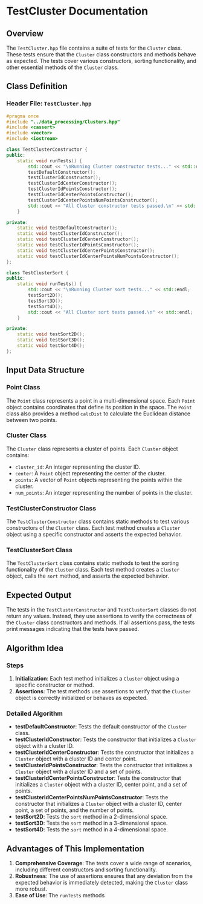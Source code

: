 # TestCluster Documentation

## Overview

The `TestCluster.hpp` file contains a suite of tests for the `Cluster` class. These tests ensure that the `Cluster` class constructors and methods behave as expected. The tests cover various constructors, sorting functionality, and other essential methods of the `Cluster` class.

## Class Definition

### Header File: `TestCluster.hpp`

```cpp
#pragma once
#include "../data_processing/Clusters.hpp"
#include <cassert>
#include <vector>
#include <iostream>

class TestClusterConstructor {
public:
    static void runTests() {
        std::cout << "\nRunning Cluster constructor tests..." << std::endl;
        testDefaultConstructor();
        testClusterIdConstructor();
        testClusterIdCenterConstructor();
        testClusterIdPointsConstructor();
        testClusterIdCenterPointsConstructor();
        testClusterIdCenterPointsNumPointsConstructor();
        std::cout << "All Cluster constructor tests passed.\n" << std::endl;
    }

private:
    static void testDefaultConstructor();
    static void testClusterIdConstructor();
    static void testClusterIdCenterConstructor();
    static void testClusterIdPointsConstructor();
    static void testClusterIdCenterPointsConstructor();
    static void testClusterIdCenterPointsNumPointsConstructor();
};

class TestClusterSort {
public:
    static void runTests() {
        std::cout << "\nRunning Cluster sort tests..." << std::endl;
        testSort2D();
        testSort3D();
        testSort4D();
        std::cout << "All Cluster sort tests passed.\n" << std::endl;
    }

private:
    static void testSort2D();
    static void testSort3D();
    static void testSort4D();
};
```

## Input Data Structure

### Point Class

The `Point` class represents a point in a multi-dimensional space. Each `Point` object contains coordinates that define its position in the space. The `Point` class also provides a method `calcDist` to calculate the Euclidean distance between two points.

### Cluster Class

The `Cluster` class represents a cluster of points. Each `Cluster` object contains:
- `cluster_id`: An integer representing the cluster ID.
- `center`: A `Point` object representing the center of the cluster.
- `points`: A vector of `Point` objects representing the points within the cluster.
- `num_points`: An integer representing the number of points in the cluster.

### TestClusterConstructor Class

The `TestClusterConstructor` class contains static methods to test various constructors of the `Cluster` class. Each test method creates a `Cluster` object using a specific constructor and asserts the expected behavior.

### TestClusterSort Class

The `TestClusterSort` class contains static methods to test the sorting functionality of the `Cluster` class. Each test method creates a `Cluster` object, calls the `sort` method, and asserts the expected behavior.

## Expected Output

The tests in the `TestClusterConstructor` and `TestClusterSort` classes do not return any values. Instead, they use assertions to verify the correctness of the `Cluster` class constructors and methods. If all assertions pass, the tests print messages indicating that the tests have passed.

## Algorithm Idea

### Steps

1. **Initialization**: Each test method initializes a `Cluster` object using a specific constructor or method.
2. **Assertions**: The test methods use assertions to verify that the `Cluster` object is correctly initialized or behaves as expected.

### Detailed Algorithm

- **testDefaultConstructor**: Tests the default constructor of the `Cluster` class.
- **testClusterIdConstructor**: Tests the constructor that initializes a `Cluster` object with a cluster ID.
- **testClusterIdCenterConstructor**: Tests the constructor that initializes a `Cluster` object with a cluster ID and center point.
- **testClusterIdPointsConstructor**: Tests the constructor that initializes a `Cluster` object with a cluster ID and a set of points.
- **testClusterIdCenterPointsConstructor**: Tests the constructor that initializes a `Cluster` object with a cluster ID, center point, and a set of points.
- **testClusterIdCenterPointsNumPointsConstructor**: Tests the constructor that initializes a `Cluster` object with a cluster ID, center point, a set of points, and the number of points.
- **testSort2D**: Tests the `sort` method in a 2-dimensional space.
- **testSort3D**: Tests the `sort` method in a 3-dimensional space.
- **testSort4D**: Tests the `sort` method in a 4-dimensional space.

## Advantages of This Implementation

1. **Comprehensive Coverage**: The tests cover a wide range of scenarios, including different constructors and sorting functionality.
2. **Robustness**: The use of assertions ensures that any deviation from the expected behavior is immediately detected, making the `Cluster` class more robust.
3. **Ease of Use**: The `runTests` methods 